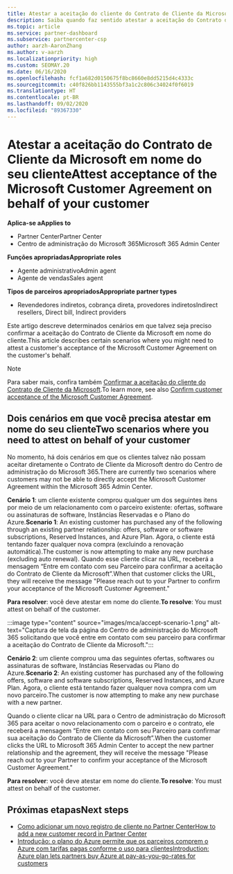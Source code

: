 ```yaml
---
title: Atestar a aceitação do cliente do Contrato de Cliente da Microsoft
description: Saiba quando faz sentido atestar a aceitação do Contrato de Cliente da Microsoft em nome do seu cliente.
ms.topic: article
ms.service: partner-dashboard
ms.subservice: partnercenter-csp
author: aarzh-AaronZhang
ms.author: v-aarzh
ms.localizationpriority: high
ms.custom: SEOMAY.20
ms.date: 06/16/2020
ms.openlocfilehash: fcf1a682d0150675f8bc8660e8dd5215d4c4333c
ms.sourcegitcommit: c40f826bb1143555bf3a1c2c806c34024f0f6019
ms.translationtype: HT
ms.contentlocale: pt-BR
ms.lasthandoff: 09/02/2020
ms.locfileid: "89367330"
---
```

# <a name="attest-acceptance-of-the-microsoft-customer-agreement-on-behalf-of-your-customer"></a><span data-ttu-id="2411e-103">Atestar a aceitação do Contrato de Cliente da Microsoft em nome do seu cliente</span><span class="sxs-lookup"><span data-stu-id="2411e-103">Attest acceptance of the Microsoft Customer Agreement on behalf of your customer</span></span>

<span data-ttu-id="2411e-104">**Aplica-se a**</span><span class="sxs-lookup"><span data-stu-id="2411e-104">**Applies to**</span></span>

- <span data-ttu-id="2411e-105">Partner Center</span><span class="sxs-lookup"><span data-stu-id="2411e-105">Partner Center</span></span>
- <span data-ttu-id="2411e-106">Centro de administração do Microsoft 365</span><span class="sxs-lookup"><span data-stu-id="2411e-106">Microsoft 365 Admin Center</span></span>

<span data-ttu-id="2411e-107">**Funções apropriadas**</span><span class="sxs-lookup"><span data-stu-id="2411e-107">**Appropriate roles**</span></span>

- <span data-ttu-id="2411e-108">Agente administrativo</span><span class="sxs-lookup"><span data-stu-id="2411e-108">Admin agent</span></span>
- <span data-ttu-id="2411e-109">Agente de vendas</span><span class="sxs-lookup"><span data-stu-id="2411e-109">Sales agent</span></span>

<span data-ttu-id="2411e-110">**Tipos de parceiros apropriados**</span><span class="sxs-lookup"><span data-stu-id="2411e-110">**Appropriate partner types**</span></span>

- <span data-ttu-id="2411e-111">Revendedores indiretos, cobrança direta, provedores indiretos</span><span class="sxs-lookup"><span data-stu-id="2411e-111">Indirect resellers, Direct bill, Indirect providers</span></span>

<span data-ttu-id="2411e-112">Este artigo descreve determinados cenários em que talvez seja preciso confirmar a aceitação do Contrato de Cliente da Microsoft em nome do cliente.</span><span class="sxs-lookup"><span data-stu-id="2411e-112">This article describes certain scenarios where you might need to attest a customer's acceptance of the Microsoft Customer Agreement on the customer's behalf.</span></span>

>[!NOTE]
><span data-ttu-id="2411e-113">Para saber mais, confira também [Confirmar a aceitação do cliente do Contrato de Cliente da Microsoft](confirm-customer-agreement.md).</span><span class="sxs-lookup"><span data-stu-id="2411e-113">To learn more, see also [Confirm customer acceptance of the Microsoft Customer Agreement](confirm-customer-agreement.md).</span></span>

## <a name="two-scenarios-where-you-need-to-attest-on-behalf-of-your-customer"></a><span data-ttu-id="2411e-114">Dois cenários em que você precisa atestar em nome do seu cliente</span><span class="sxs-lookup"><span data-stu-id="2411e-114">Two scenarios where you need to attest on behalf of your customer</span></span>

<span data-ttu-id="2411e-115">No momento, há dois cenários em que os clientes talvez não possam aceitar diretamente o Contrato de Cliente da Microsoft dentro do Centro de administração do Microsoft 365.</span><span class="sxs-lookup"><span data-stu-id="2411e-115">There are currently two scenarios where customers may not be able to directly accept the Microsoft Customer Agreement within the Microsoft 365 Admin Center.</span></span>

<span data-ttu-id="2411e-116">**Cenário 1**: um cliente existente comprou qualquer um dos seguintes itens por meio de um relacionamento com o parceiro existente: ofertas, software ou assinaturas de software, Instâncias Reservadas e o Plano do Azure.</span><span class="sxs-lookup"><span data-stu-id="2411e-116">**Scenario 1**: An existing customer has purchased any of the following through an existing partner relationship: offers, software or software subscriptions, Reserved Instances, and Azure Plan.</span></span> <span data-ttu-id="2411e-117">Agora, o cliente está tentando fazer qualquer nova compra (excluindo a renovação automática).</span><span class="sxs-lookup"><span data-stu-id="2411e-117">The customer is now attempting to make any new purchase (excluding auto renewal).</span></span> <span data-ttu-id="2411e-118">Quando esse cliente clicar na URL, receberá a mensagem “Entre em contato com seu Parceiro para confirmar a aceitação do Contrato de Cliente da Microsoft”.</span><span class="sxs-lookup"><span data-stu-id="2411e-118">When that customer clicks the URL, they will receive the message "Please reach out to your Partner to confirm your acceptance of the Microsoft Customer Agreement."</span></span>  

<span data-ttu-id="2411e-119">**Para resolver**: você deve atestar em nome do cliente.</span><span class="sxs-lookup"><span data-stu-id="2411e-119">**To resolve**: You must attest on behalf of the customer.</span></span>

:::image type="content" source="images/mca/accept-scenario-1.png" alt-text="Captura de tela da página do Centro de administração do Microsoft 365 solicitando que você entre em contato com seu parceiro para confirmar a aceitação do Contrato de Cliente da Microsoft.":::

<span data-ttu-id="2411e-121">**Cenário 2**: um cliente comprou uma das seguintes ofertas, softwares ou assinaturas de software, Instâncias Reservadas ou Plano do Azure.</span><span class="sxs-lookup"><span data-stu-id="2411e-121">**Scenario 2**: An existing customer has purchased any of the following offers, software and software subscriptions, Reserved Instances, and Azure Plan.</span></span> <span data-ttu-id="2411e-122">Agora, o cliente está tentando fazer qualquer nova compra com um novo parceiro.</span><span class="sxs-lookup"><span data-stu-id="2411e-122">The customer is now attempting to make any new purchase with a new partner.</span></span>

<span data-ttu-id="2411e-123">Quando o cliente clicar na URL para o Centro de administração do Microsoft 365 para aceitar o novo relacionamento com o parceiro e o contrato, ele receberá a mensagem “Entre em contato com seu Parceiro para confirmar sua aceitação do Contrato de Cliente da Microsoft”.</span><span class="sxs-lookup"><span data-stu-id="2411e-123">When the customer clicks the URL to Microsoft 365 Admin Center to accept the new partner relationship and the agreement, they will receive the message "Please reach out to your Partner to confirm your acceptance of the Microsoft Customer Agreement."</span></span>  

<span data-ttu-id="2411e-124">**Para resolver**: você deve atestar em nome do cliente.</span><span class="sxs-lookup"><span data-stu-id="2411e-124">**To resolve**: You must attest on behalf of the customer.</span></span>  

## <a name="next-steps"></a><span data-ttu-id="2411e-125">Próximas etapas</span><span class="sxs-lookup"><span data-stu-id="2411e-125">Next steps</span></span>

- [<span data-ttu-id="2411e-126">Como adicionar um novo registro de cliente no Partner Center</span><span class="sxs-lookup"><span data-stu-id="2411e-126">How to add a new customer record in Partner Center</span></span>](add-a-new-customer.md)
- [<span data-ttu-id="2411e-127">Introdução: o plano do Azure permite que os parceiros comprem o Azure com tarifas pagas conforme o uso para clientes</span><span class="sxs-lookup"><span data-stu-id="2411e-127">Introduction: Azure plan lets partners buy Azure at pay-as-you-go-rates for customers</span></span>](azure-plan-lp.md)

